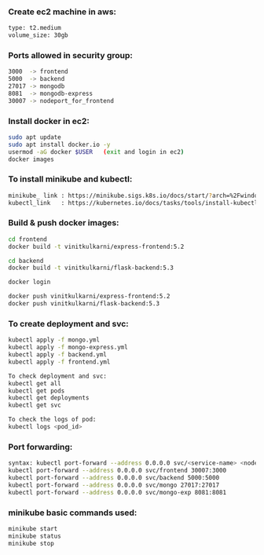 ### Create ec2 machine in aws:
```sh
type: t2.medium
volume_size: 30gb
```

### Ports allowed in security group:
```sh
3000  -> frontend
5000  -> backend
27017 -> mongodb
8081  -> mongodb-express
30007 -> nodeport_for_frontend
```

### Install docker in ec2:
```sh
sudo apt update
sudo apt install docker.io -y
usermod -aG docker $USER   (exit and login in ec2)
docker images
```

### To install minikube and kubectl:
```sh
minikube_ link : https://minikube.sigs.k8s.io/docs/start/?arch=%2Fwindows%2Fx86-64%2Fstable%2F.exe+download
kubectl_link   : https://kubernetes.io/docs/tasks/tools/install-kubectl-linux/#install-kubectl-binary-with-curl-on-linux
```

### Build & push docker images:
```sh
cd frontend
docker build -t vinitkulkarni/express-frontend:5.2

cd backend
docker build -t vinitkulkarni/flask-backend:5.3

docker login

docker push vinitkulkarni/express-frontend:5.2
docker push vinitkulkarni/flask-backend:5.3
```

### To create deployment and svc:
```sh
kubectl apply -f mongo.yml
kubectl apply -f mongo-express.yml
kubectl apply -f backend.yml
kubectl apply -f frontend.yml

To check deployment and svc:
kubectl get all 
kubectl get pods
kubectl get deployments
kubectl get svc

To check the logs of pod:
kubectl logs <pod_id>
```

### Port forwarding:
```sh
syntax: kubectl port-forward --address 0.0.0.0 svc/<service-name> <nodeport>:<container_port>
kubectl port-forward --address 0.0.0.0 svc/frontend 30007:3000
kubectl port-forward --address 0.0.0.0 svc/backend 5000:5000
kubectl port-forward --address 0.0.0.0 svc/mongo 27017:27017
kubectl port-forward --address 0.0.0.0 svc/mongo-exp 8081:8081
```

### minikube basic commands used:
```sh
minikube start
minikube status
minikube stop
```
